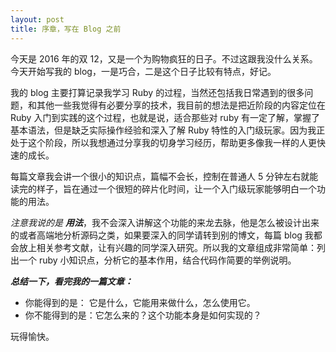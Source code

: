 ```yaml
---
layout: post
title: 序章，写在 Blog 之前
---
```


今天是 2016 年的双 12，又是一个为购物疯狂的日子。不过这跟我没什么关系。今天开始写我的 blog，一是巧合，二是这个日子比较有特点，好记。

我的 blog 主要打算记录我学习 Ruby 的过程，当然还包括我日常遇到的很多问题，和其他一些我觉得有必要分享的技术，我目前的想法是把近阶段的内容定位在 Ruby 入门到实践的这个过程，也就是说，适合那些对 ruby 有一定了解，掌握了基本语法，但是缺乏实际操作经验和深入了解 Ruby 特性的入门级玩家。因为我正处于这个阶段，所以我想通过分享我的切身学习经历，帮助更多像我一样的人更快速的成长。

每篇文章我会讲一个很小的知识点，篇幅不会长，控制在普通人 5 分钟左右就能读完的样子，旨在通过一个很短的碎片化时间，让一个入门级玩家能够明白一个功能的用法。

*注意我说的是 **用法***，我不会深入讲解这个功能的来龙去脉，他是怎么被设计出来的或者高端地分析源码之类，如果要深入的同学请转到别的博文，每篇 blog 我都会放上相关参考文献，让有兴趣的同学深入研究。所以我的文章组成非常简单：列出一个 ruby 小知识点，分析它的基本作用，结合代码作简要的举例说明。

***总结一下，看完我的一篇文章：***

* 你能得到的是：  它是什么，它能用来做什么，怎么使用它。
* 你不能得到的是：它怎么来的？这个功能本身是如何实现的？

玩得愉快。